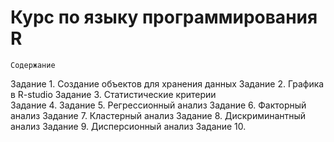 # Курс по языку программирования R

	Содержание 
Задание 1. Создание объектов для хранения данных 
Задание 2. Графика в R-studio
Задание 3. Статистические критерии  
Задание 4.
Задание 5. Регрессионный анализ 
Задание 6. Факторный анализ 
Задание 7. Кластерный анализ 
Задание 8. Дискриминантный анализ 
Задание 9. Дисперсионный анализ 
Задание 10. 